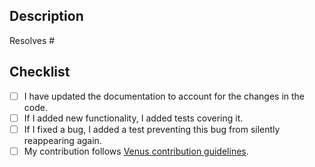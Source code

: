 ## Description

<!-- Describe your changes here -->

Resolves #<!-- issue id -->

## Checklist

<!--
  Any non-WIP PR should have all the checkmarks set.
  If a checkmark is not applicable to your PR, mark it as done
-->

- [ ] I have updated the documentation to account for the changes in the code.
- [ ] If I added new functionality, I added tests covering it.
- [ ] If I fixed a bug, I added a test preventing this bug from silently reappearing again.
- [ ] My contribution follows [Venus contribution guidelines](docs/CONTRIBUTING.md).
